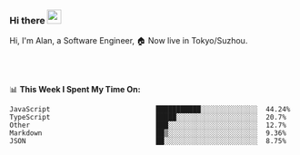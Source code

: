 ### Hi there <img src="https://media.giphy.com/media/hvRJCLFzcasrR4ia7z/giphy.gif" width="25px">

<!-- ![visitors](https://visitor-badge.glitch.me/badge?page_id=dislfyer.dislfyer) -->

Hi, I'm Alan, a Software Engineer, 🏠 Now live in Tokyo/Suzhou.

<br/>
<br/>

📊 **This Week I Spent My Time On:**


<!--START_SECTION:waka-->

```text
JavaScript                          ███████████░░░░░░░░░░░░░░  44.24%
TypeScript                          █████░░░░░░░░░░░░░░░░░░░░  20.7%
Other                               ███░░░░░░░░░░░░░░░░░░░░░░  12.7%
Markdown                            ██▒░░░░░░░░░░░░░░░░░░░░░░  9.36%
JSON                                ██░░░░░░░░░░░░░░░░░░░░░░░  8.75%
```

<!--END_SECTION:waka-->

<!--
**About Me:**
 -->
